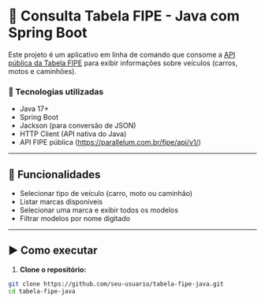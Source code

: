 # 🚗 Consulta Tabela FIPE - Java com Spring Boot

Este projeto é um aplicativo em linha de comando que consome a [API pública da Tabela FIPE](https://deividfortuna.github.io/fipe/) para exibir informações sobre veículos (carros, motos e caminhões).

### 🔧 Tecnologias utilizadas

- Java 17+
- Spring Boot
- Jackson (para conversão de JSON)
- HTTP Client (API nativa do Java)
- API FIPE pública (https://parallelum.com.br/fipe/api/v1/)

---

## 🧠 Funcionalidades

- Selecionar tipo de veículo (carro, moto ou caminhão)
- Listar marcas disponíveis
- Selecionar uma marca e exibir todos os modelos
- Filtrar modelos por nome digitado

---

## ▶️ Como executar

1. **Clone o repositório:**

```bash
git clone https://github.com/seu-usuario/tabela-fipe-java.git
cd tabela-fipe-java
